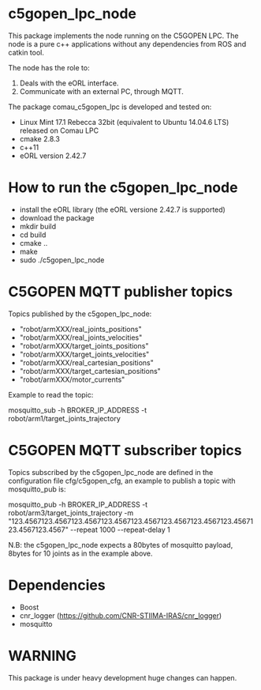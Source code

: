 # c5gopen_lpc_node

This package implements the node running on the C5GOPEN LPC. The node is a pure c++ applications without any dependencies from ROS and catkin tool.

The node has the role to:
1. Deals with the eORL interface.
2. Communicate with an external PC, through MQTT.

The package comau_c5gopen_lpc is developed and tested on:
- Linux Mint 17.1 Rebecca 32bit (equivalent to Ubuntu 14.04.6 LTS) released on Comau LPC
- cmake 2.8.3
- c++11
- eORL version 2.42.7



# How to run the c5gopen_lpc_node
- install the eORL library (the eORL versione 2.42.7 is supported)
- download the package
- mkdir build
- cd build
- cmake ..
- make
- sudo ./c5gopen_lpc_node


# C5GOPEN MQTT publisher topics

Topics published by the c5gopen_lpc_node:
- "robot/armXXX/real_joints_positions"
- "robot/armXXX/real_joints_velocities"
- "robot/armXXX/target_joints_positions"
- "robot/armXXX/target_joints_velocities"
- "robot/armXXX/real_cartesian_positions"
- "robot/armXXX/target_cartesian_positions"
- "robot/armXXX/motor_currents"

Example to read the topic:

mosquitto_sub -h BROKER_IP_ADDRESS -t robot/arm1/target_joints_trajectory



# C5GOPEN MQTT subscriber topics

Topics subscribed by the c5gopen_lpc_node are defined in the configuration file cfg/c5gopen_cfg, an example to publish a topic with mosquitto_pub is:

mosquitto_pub -h BROKER_IP_ADDRESS -t robot/arm3/target_joints_trajectory -m "123.4567123.4567123.4567123.4567123.4567123.4567123.4567123.4567123.4567123.4567" --repeat 1000 --repeat-delay 1

N.B: the c5gopen_lpc_node expects a 80bytes of mosquitto payload, 8bytes for 10 joints as in the example above.


# Dependencies
- Boost
- cnr_logger (https://github.com/CNR-STIIMA-IRAS/cnr_logger)
- mosquitto 


# WARNING
 This package is under heavy development huge changes can happen.
